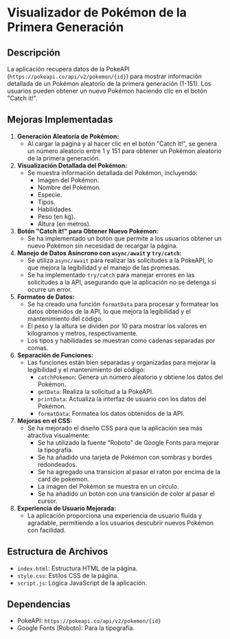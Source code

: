 # Visualizador de Pokémon de la Primera Generación

## Descripción

La aplicación recupera datos de la PokeAPI
(`https://pokeapi.co/api/v2/pokemon/{id}`) para mostrar información detallada de
un Pokémon aleatorio de la primera generación (1-151). Los usuarios pueden
obtener un nuevo Pokémon haciendo clic en el botón "Catch it!".

## Mejoras Implementadas

1.  **Generación Aleatoria de Pokémon:**
    - Al cargar la página y al hacer clic en el botón "Catch it!", se genera un
      número aleatorio entre 1 y 151 para obtener un Pokémon aleatorio de la
      primera generación.
2.  **Visualización Detallada del Pokémon:**
    - Se muestra información detallada del Pokémon, incluyendo:
      - Imagen del Pokémon.
      - Nombre del Pokémon.
      - Especie.
      - Tipos.
      - Habilidades.
      - Peso (en kg).
      - Altura (en metros).
3.  **Botón "Catch it!" para Obtener Nuevo Pokémon:**
    - Se ha implementado un botón que permite a los usuarios obtener un nuevo
      Pokémon sin necesidad de recargar la página.
4.  **Manejo de Datos Asíncrono con `async/await` y `try/catch`:**
    - Se utiliza `async/await` para realizar las solicitudes a la PokeAPI, lo
      que mejora la legibilidad y el manejo de las promesas.
    - Se ha implementado `try/catch` para manejar errores en las solicitudes a
      la API, asegurando que la aplicación no se detenga si ocurre un error.
5.  **Formateo de Datos:**
    - Se ha creado una función `formatData` para procesar y formatear los datos
      obtenidos de la API, lo que mejora la legibilidad y el mantenimiento del
      código.
    - El peso y la altura se dividen por 10 para mostrar los valores en
      kilogramos y metros, respectivamente.
    - Los tipos y habilidades se muestran como cadenas separadas por comas.
6.  **Separación de Funciones:**
    - Las funciones están bien separadas y organizadas para mejorar la
      legibilidad y el mantenimiento del código:
      - `catchPokemon`: Genera un número aleatorio y obtiene los datos del
        Pokémon.
      - `getData`: Realiza la solicitud a la PokeAPI.
      - `printData`: Actualiza la interfaz de usuario con los datos del Pokémon.
      - `formatData`: Formatea los datos obtenidos de la API.
7.  **Mejoras en el CSS:**
    - Se ha mejorado el diseño CSS para que la aplicación sea más atractiva
      visualmente:
      - Se ha utilizado la fuente "Roboto" de Google Fonts para mejorar la
        tipografía.
      - Se ha añadido una tarjeta de Pokémon con sombras y bordes redondeados.
      - Se ha agregado una transicion al pasar el raton por encima de la card de
        pokemon.
      - La imagen del Pokémon se muestra en un círculo.
      - Se ha añadido un botón con una transición de color al pasar el cursor.
8.  **Experiencia de Usuario Mejorada:**
    - La aplicación proporciona una experiencia de usuario fluida y agradable,
      permitiendo a los usuarios descubrir nuevos Pokémon con facilidad.

## Estructura de Archivos

- `index.html`: Estructura HTML de la página.
- `style.css`: Estilos CSS de la página.
- `script.js`: Lógica JavaScript de la aplicación.

## Dependencias

- PokeAPI: `https://pokeapi.co/api/v2/pokemon/{id}`
- Google Fonts (Roboto): Para la tipografía.
